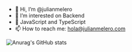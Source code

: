 - 👋 Hi, I’m @julianmelero
- 👀 I’m interested on Backend
- 🤩 JavaScript and TypeScript
- 📫 How to reach me: hola@julianmelero.com

![Anurag's GitHub stats](https://github-readme-stats.vercel.app/api?username=julianmelero)
<!---
julianmelero/julianmelero is a ✨ special ✨ repository because its `README.md` (this file) appears on your GitHub profile.
You can click the Preview link to take a look at your changes.
--->
